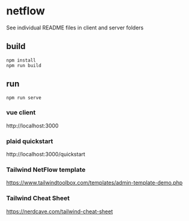 # netflow

See individual README files in client and server folders

## build

    npm install
    npm run build

## run

    npm run serve

### vue client
http://localhost:3000

### plaid quickstart
http://localhost:3000/quickstart

### Tailwind NetFlow template
https://www.tailwindtoolbox.com/templates/admin-template-demo.php
### Tailwind Cheat Sheet
https://nerdcave.com/tailwind-cheat-sheet
